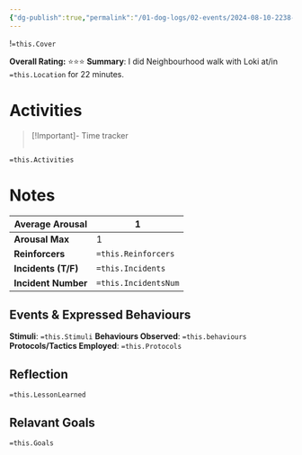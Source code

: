 ```yaml
---
{"dg-publish":true,"permalink":"/01-dog-logs/02-events/2024-08-10-2238-loki-walk/","tags":["#Doggos/Activity"],"noteIcon":"","created":"2024-08-10T22:30:37.638-03:00","updated":"2024-08-11T21:05:25.317-03:00"}
---
```


!`=this.Cover`

**Overall Rating:** ⭐️⭐️⭐️
**Summary**: I did Neighbourhood walk with Loki at/in `=this.Location` for 22 minutes.
# Activities
>[!Important]-  Time tracker
>```simple-time-tracker

`=this.Activities`

# Notes

| **Average Arousal** | 1   |
| ------------------- | -------------------- |
| **Arousal Max**     | 1   |
| **Reinforcers**     | `=this.Reinforcers`  |
| **Incidents (T/F)** | `=this.Incidents`    |
| **Incident Number** | `=this.IncidentsNum` |
## Events & Expressed Behaviours
**Stimuli**: `=this.Stimuli`
**Behaviours Observed**: `=this.behaviours`
**Protocols/Tactics Employed**: `=this.Protocols`



## Reflection
`=this.LessonLearned`

## Relavant Goals
`=this.Goals`